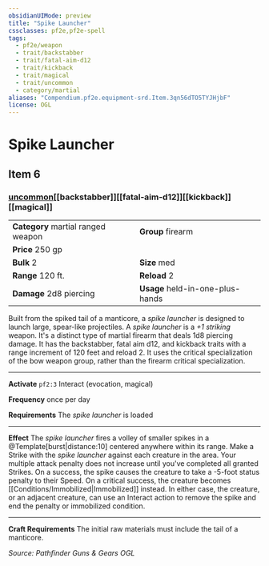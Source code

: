 ```yaml
---
obsidianUIMode: preview
title: "Spike Launcher"
cssclasses: pf2e,pf2e-spell
tags:
  - pf2e/weapon
  - trait/backstabber
  - trait/fatal-aim-d12
  - trait/kickback
  - trait/magical
  - trait/uncommon
  - category/martial
aliases: "Compendium.pf2e.equipment-srd.Item.3qn56dTO5TYJHjbF"
license: OGL
---
```

# Spike Launcher
## Item 6
### [uncommon](uncommon "Uncommon Rarity Trait")[[backstabber]][[fatal-aim-d12]][[kickback]][[magical]]

|  |  |
| -- | -- |
| **Category** martial ranged weapon | **Group** firearm |
| **Price** 250 gp |  |
| **Bulk** 2 | **Size** med |
|**Range** 120 ft.| **Reload** 2|
| **Damage** 2d8 piercing  | **Usage** held-in-one-plus-hands |



Built from the spiked tail of a manticore, a _spike launcher_ is designed to launch large, spear-like projectiles. A _spike launcher_ is a _+1 striking_ weapon. It's a distinct type of martial firearm that deals 1d8 piercing damage. It has the backstabber, fatal aim d12, and kickback traits with a range increment of 120 feet and reload 2. It uses the critical specialization of the bow weapon group, rather than the firearm critical specialization.

* * *

**Activate** `pf2:3` Interact (evocation, magical)

**Frequency** once per day

**Requirements** The _spike launcher_ is loaded

* * *

**Effect** The _spike launcher_ fires a volley of smaller spikes in a @Template\[burst|distance:10\] centered anywhere within its range. Make a Strike with the _spike launcher_ against each creature in the area. Your multiple attack penalty does not increase until you've completed all granted Strikes. On a success, the spike causes the creature to take a -5-foot status penalty to their Speed. On a critical success, the creature becomes [[Conditions/Immobilized|Immobilized]] instead. In either case, the creature, or an adjacent creature, can use an Interact action to remove the spike and end the penalty or immobilized condition.

* * *

**Craft Requirements** The initial raw materials must include the tail of a manticore.

*Source: Pathfinder Guns & Gears*
*OGL*